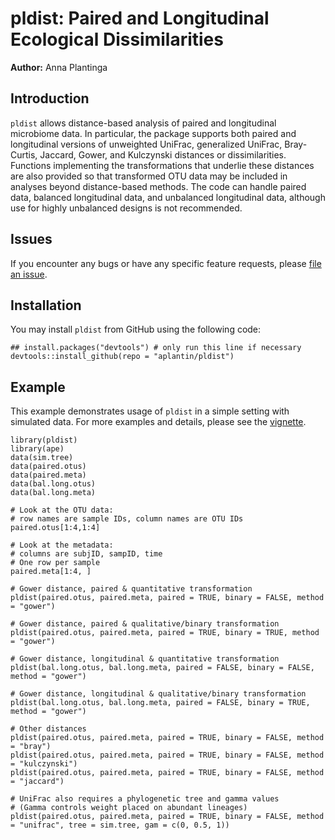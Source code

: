 # pldist: Paired and Longitudinal Ecological Dissimilarities 
**Author:** Anna Plantinga

## Introduction

`pldist` allows distance-based analysis of paired and longitudinal microbiome data. In particular, the package supports both paired and longitudinal versions of unweighted UniFrac, generalized UniFrac, Bray-Curtis, Jaccard, Gower, and Kulczynski distances or dissimilarities. Functions implementing the transformations that underlie these distances are also provided so that transformed OTU data may be included in analyses beyond distance-based methods. The code can handle paired data, balanced longitudinal data, and unbalanced longitudinal data, although use for highly unbalanced designs is not recommended.

## Issues

If you encounter any bugs or have any specific feature requests, please [file an issue](https://github.com/aplantin/pldist/issues). 

## Installation 

You may install `pldist` from GitHub using the following code: 

```{r install} 
## install.packages("devtools") # only run this line if necessary
devtools::install_github(repo = "aplantin/pldist")
```

## Example

This example demonstrates usage of `pldist` in a simple setting with simulated data. For more examples and details, please see the [vignette](https://github.com/aplantin/pldist/blob/master/vignettes/introduction.Rmd). 

```{r example} 
library(pldist)
library(ape) 
data(sim.tree)
data(paired.otus)
data(paired.meta)
data(bal.long.otus) 
data(bal.long.meta) 

# Look at the OTU data: 
# row names are sample IDs, column names are OTU IDs 
paired.otus[1:4,1:4] 

# Look at the metadata: 
# columns are subjID, sampID, time 
# One row per sample 
paired.meta[1:4, ]

# Gower distance, paired & quantitative transformation 
pldist(paired.otus, paired.meta, paired = TRUE, binary = FALSE, method = "gower")

# Gower distance, paired & qualitative/binary transformation 
pldist(paired.otus, paired.meta, paired = TRUE, binary = TRUE, method = "gower")

# Gower distance, longitudinal & quantitative transformation 
pldist(bal.long.otus, bal.long.meta, paired = FALSE, binary = FALSE, method = "gower")

# Gower distance, longitudinal & qualitative/binary transformation 
pldist(bal.long.otus, bal.long.meta, paired = FALSE, binary = TRUE, method = "gower")

# Other distances 
pldist(paired.otus, paired.meta, paired = TRUE, binary = FALSE, method = "bray")
pldist(paired.otus, paired.meta, paired = TRUE, binary = FALSE, method = "kulczynski")
pldist(paired.otus, paired.meta, paired = TRUE, binary = FALSE, method = "jaccard")

# UniFrac also requires a phylogenetic tree and gamma values 
# (Gamma controls weight placed on abundant lineages) 
pldist(paired.otus, paired.meta, paired = TRUE, binary = FALSE, method = "unifrac", tree = sim.tree, gam = c(0, 0.5, 1))
``` 

